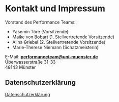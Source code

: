 # Kontakt und Impressum

Vorstand des Performance Teams:
- Yasemin Töre (Vorsitzende)
- Maike von Bobart (1. Stellvertretende Vorsitzende)
- Alina Griebel (2. Stellvertretende Vorsitzende)
- Marie-Therese Niemann (Schatzmeisterin)

E-Mail: **[performanceteam@uni-muenster.de][mail]**  
Überwasserstraße 31-33  
48143 Münster

## Datenschutzerklärung

[Datenschutzerklärung][datenschutz]

[datenschutz]: https://PerformanceTeamMuenster.github.io/website/Datenschutzerklärung.html
[mail]: mailto:performanceteam@uni-muenster.de

